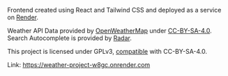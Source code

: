 Frontend created using React and Tailwind CSS and deployed as a service on [Render](render.com).

Weather API Data provided by [OpenWeatherMap](https://openweathermap.org) under [CC-BY-SA-4.0](https://creativecommons.org/licenses/by-sa/4.0/).
Search Autocomplete is provided by [Radar](https://radar.com/).

This project is licensed under GPLv3, [compatible](https://creativecommons.org/share-your-work/licensing-considerations/compatible-licenses/) with CC-BY-SA-4.0.

Link: https://weather-project-w8gc.onrender.com
